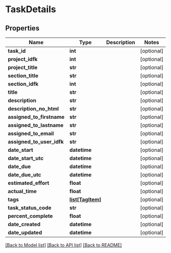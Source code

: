 # TaskDetails

## Properties
Name | Type | Description | Notes
------------ | ------------- | ------------- | -------------
**task_id** | **int** |  | [optional] 
**project_idfk** | **int** |  | [optional] 
**project_title** | **str** |  | [optional] 
**section_title** | **str** |  | [optional] 
**section_idfk** | **int** |  | [optional] 
**title** | **str** |  | [optional] 
**description** | **str** |  | [optional] 
**description_no_html** | **str** |  | [optional] 
**assigned_to_firstname** | **str** |  | [optional] 
**assigned_to_lastname** | **str** |  | [optional] 
**assigned_to_email** | **str** |  | [optional] 
**assigned_to_user_idfk** | **str** |  | [optional] 
**date_start** | **datetime** |  | [optional] 
**date_start_utc** | **datetime** |  | [optional] 
**date_due** | **datetime** |  | [optional] 
**date_due_utc** | **datetime** |  | [optional] 
**estimated_effort** | **float** |  | [optional] 
**actual_time** | **float** |  | [optional] 
**tags** | [**list[TagItem]**](TagItem.md) |  | [optional] 
**task_status_code** | **str** |  | [optional] 
**percent_complete** | **float** |  | [optional] 
**date_created** | **datetime** |  | [optional] 
**date_updated** | **datetime** |  | [optional] 

[[Back to Model list]](../README.md#documentation-for-models) [[Back to API list]](../README.md#documentation-for-api-endpoints) [[Back to README]](../README.md)


